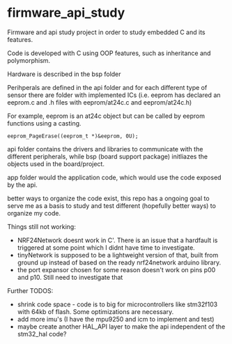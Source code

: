 # firmware_api_study

Firmware and api study project in order to study embedded C and its features.

Code is developed with C using OOP features, such as inheritance and polymorphism. 

Hardware is described in the bsp folder

Perihperals are defined in the api folder and for each different type of sensor there are folder with implemented ICs (i.e. eeprom has declared an eeprom.c and .h files with eeprom/at24c.c and eeprom/at24c.h)

For example, eeprom is an at24c object but can be called by eeprom functions using a casting.

`eeprom_PageErase((eeprom_t *)&eeprom, 0U);`

api folder contains the drivers and libraries to communicate with the different peripherals, while bsp (board support package) initliazes the objects used in the board/project.

app folder would the application code, which would use the code exposed by the api. 

better ways to organize the code exist, this repo has a ongoing goal to serve me as a basis to study and test different (hopefully better ways) to organize my code. 

Things still not working:

- NRF24Network doesnt work in C'. There is an issue that a hardfault is triggered at some point which I didnt have time to investigate.
- tinyNetwork is supposed to be a lightweight version of that, built from ground up instead of based on the ready nrf24network arduino library. 
- the port expansor chosen for some reason doesn't work on pins p00 and p10. Still need to investigate that

Further TODOS:

- shrink code space - code is to big for microcontrollers like stm32f103 with 64kb of flash. Some optimizations are necessary.
- add more imu's (I have the mpu9250 and icm to implement and test)
- maybe create another HAL_API layer to make the api independent of the stm32_hal code?

